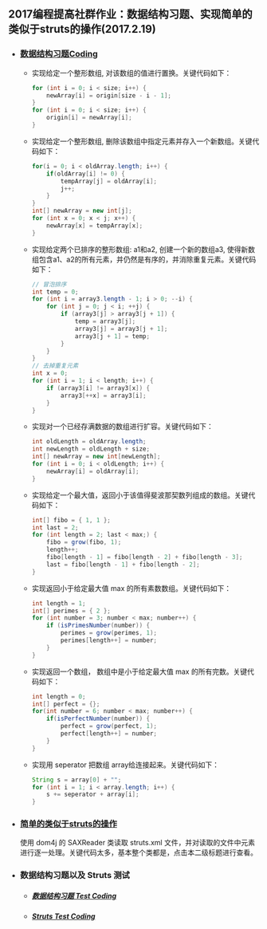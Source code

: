 ##  2017编程提高社群作业：数据结构习题、实现简单的类似于struts的操作(2017.2.19)

- ### [数据结构习题Coding](https://github.com/china-kook/coding2017/blob/master/group18/935542673/Coding/20170226/src/com/ikook/array/ArrayUtil.java) 

  - 实现给定一个整形数组,  对该数组的值进行置换。关键代码如下：

    ```java
    for (int i = 0; i < size; i++) {
    	newArray[i] = origin[size - i - 1];
    }
    for (int i = 0; i < size; i++) {
    	origin[i] = newArray[i];
    }
    ```

  - 实现给定一个整形数组,  删除该数组中指定元素并存入一个新数组。关键代码如下：

    ```java
    for(i = 0; i < oldArray.length; i++) {
    	if(oldArray[i] != 0) {
    		tempArray[j] = oldArray[i];
    		j++;
    	}
    }		
    int[] newArray = new int[j];
    for (int x = 0; x < j; x++) {
    	newArray[x] = tempArray[x];
    }
    ```

  - 实现给定两个已排序的整形数组: a1和a2,  创建一个新的数组a3, 使得新数组包含a1、a2的所有元素，并仍然是有序的，并消除重复元素。关键代码如下：

    ```java
    // 冒泡排序
    int temp = 0;
    for (int i = array3.length - 1; i > 0; --i) {
    	for (int j = 0; j < i; ++j) {
    		if (array3[j] > array3[j + 1]) {
    			temp = array3[j];
    			array3[j] = array3[j + 1];
    			array3[j + 1] = temp;
    		}
    	}
    }
    // 去掉重复元素
    int x = 0;
    for (int i = 1; i < length; i++) {
    	if (array3[i] != array3[x]) {
    		array3[++x] = array3[i];
    	}
    }
    ```

  - 实现对一个已经存满数据的数组进行扩容。关键代码如下：

    ```java
    int oldLength = oldArray.length;
    int newLength = oldLength + size;
    int[] newArray = new int[newLength];
    for (int i = 0; i < oldLength; i++) {
    	newArray[i] = oldArray[i];
    }
    ```

  - 实现给定一个最大值，返回小于该值得斐波那契数列组成的数组。关键代码如下：

    ```java
    int[] fibo = { 1, 1 };
    int last = 2;
    for (int length = 2; last < max;) {
    	fibo = grow(fibo, 1);
    	length++;
    	fibo[length - 1] = fibo[length - 2] + fibo[length - 3];
    	last = fibo[length - 1] + fibo[length - 2];
    }
    ```

  - 实现返回小于给定最大值 max 的所有素数数组。关键代码如下：

    ```java
    int length = 1;
    int[] perimes = { 2 };
    for (int number = 3; number < max; number++) {
    	if (isPrimesNumber(number)) {
    		perimes = grow(perimes, 1);
    		perimes[length++] = number;
    	}
    }
    ```

  - 实现返回一个数组， 数组中是小于给定最大值 max 的所有完数。关键代码如下：

    ```java
    int length = 0;
    int[] perfect = {};
    for(int number = 6; number < max; number++) {
    	if(isPerfectNumber(number)) {
    		perfect = grow(perfect, 1);
    		perfect[length++] = number;
    	}
    }
    ```

  - 实现用 seperator 把数组 array给连接起来。关键代码如下：

    ```java
    String s = array[0] + "";
    for (int i = 1; i < array.length; i++) {
    	s += seperator + array[i];
    }
    ```

- ### [简单的类似于struts的操作](https://github.com/china-kook/coding2017/tree/master/group18/935542673/Coding/20170226/src/com/ikook/litestruts)

  使用 dom4j 的 SAXReader 类读取 struts.xml 文件，并对读取的文件中元素进行逐一处理。关键代码太多，基本整个类都是，点击本二级标题进行查看。

- ### 数据结构习题以及 Struts 测试

  - ##### [数据结构习题 Test Coding](https://github.com/china-kook/coding2017/blob/master/group18/935542673/Coding/20170226/junit/com/ikook/array/ArrayUtilTest.java)

  - ##### [Struts Test Coding](https://github.com/china-kook/coding2017/blob/master/group18/935542673/Coding/20170226/junit/com/ikook/litestruts/StrutsTest.java)





